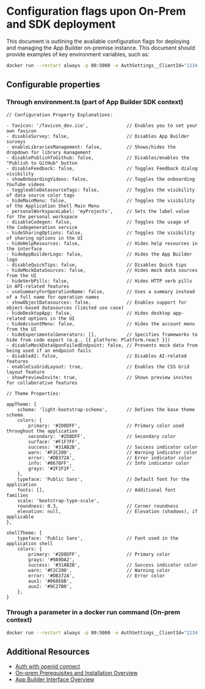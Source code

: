 # Configuration flags upon On-Prem and SDK deployment

This document is outlining the available configuration flags for deploying and managing the App Builder on-premise instance. This document should provide examples of key environment variables, such as:

```sh
docker run --restart always -p 80:5000 -e AuthSettings__ClientId="1234-4657-00"
```

## Configurable properties

### Through environment.ts (part of App Builder SDK context)

```
// Configuration Property Explanations:

- favicon: '/favicon_dev.ico',              // Enables you to set your own favicon
- disableSurvey: false,                     // Disables App Builder surveys
- enableLibrariesManagement: false,         // Shows/hides the dropdown for library management
- disablePublishToGithub: false,            // Disables/enables the "Publish to GitHub" button
- disableFeedback: false,                   // Toggles Feedback dialog visibility
- showOnboardingVideos: false,              // Toggles the onboarding YouTube videos
- toggleableDatasourceTags: false,          // Toggles the visibility of data source color tags
- hideMainMenu: false,                      // Toggles the visibility of the Application Shell Main Menu
- personalWorkspaceLabel: 'myProjects',     // Sets the label value for the personal workspace
- disableCodegen: false,                    // Toggles the usage of the Codegeneration service
- hideSharingOptions: false,                // Toggles the visibility of sharing options in the UI
- hideHelpResources: false,                 // Hides help resources in the interface
- hideAppBuilderLogo: false,                // Hides the App Builder logo
- disableQuickTips: false,                  // Disables Quick tips
- hideMockDataSources: false,               // Hides mock data sources from the UI
- hideVerbPills: false,                     // Hides HTTP verb pills in API-related features
- useSummaryForOperationName: false,        // Uses a summary instead of a full name for operation names
- showObjectDatasources: false,             // Enables support for object-based datasources (limited use case)
- hideDesktopApp: false,                    // Hides desktop app-related options in the UI
- hideAccountMenu: false,                   // Hides the account menu from the UI
- hideExperimentalGenerators: [],           // Specifies frameworks to hide from code export (e.g., [{ platform: Platform.react }])
- disableMockDataUponFailedEndpoint: false, // Prevents mock data from being used if an endpoint fails
- disableAI: false,                         // Disables AI-related features
- enableCssGridLayout: true,                // Enables the CSS Grid layout feature
- showPreviewInvite: true,                  // Shows preview invites for collaborative features

// Theme Properties:

appTheme: {                                  
    schema: 'light-bootstrap-schema',       // Defines the base theme schema
    colors: {                               
        primary: '#2D8DFF',                 // Primary color used throughout the application
        secondary: '#2D8DFF',               // Secondary color
        surface: '#F1F7FF',
        success: '#31AB2B',                 // Success indicator color
        warn: '#F2C200',                    // Warning indicator color
        error: '#DB372A',                   // Error indicator color
        info: '#0678FF',                    // Info indicator color
        grays: '#2F2F2F',
    },
    typeface: 'Public Sans',                // Default font for the application
    fonts: [],                              // Additional font families
    scale: 'bootstrap-type-scale',
    roundness: 0.3,                         // Corner roundness
    elevation: null,                        // Elevation (shadows), if applicable
},

shellTheme: {                               
    typeface: 'Public Sans',                // Font used in the application shell
    colors: {                               
        primary: '#2D8DFF',                 // Primary color
        grays: '#9A9DA2',
        success: '#31AB2B',                 // Success indicator color
        warn: '#F2C200',                    // Warning color
        error: '#DB372A',                   // Error color
        aux1: '#068E6B',
        aux2: '#9C27B0',
    },
}
```
 
### Through a parameter in a docker run command (On-prem context)

```sh
docker run --restart always -p 80:5000 -e AuthSettings__ClientId="1234-4657-00"
```

## Additional Resources
<div class="divider--half"></div>

* [Auth with openid connect](auth-with-openid-connect-o-auth.md)
* [On-prem Prerequisites and Installation Overview](../on-prem-prerequisites-and-installation.md)
* [App Builder Interface Overview](../interface-overview.md)
